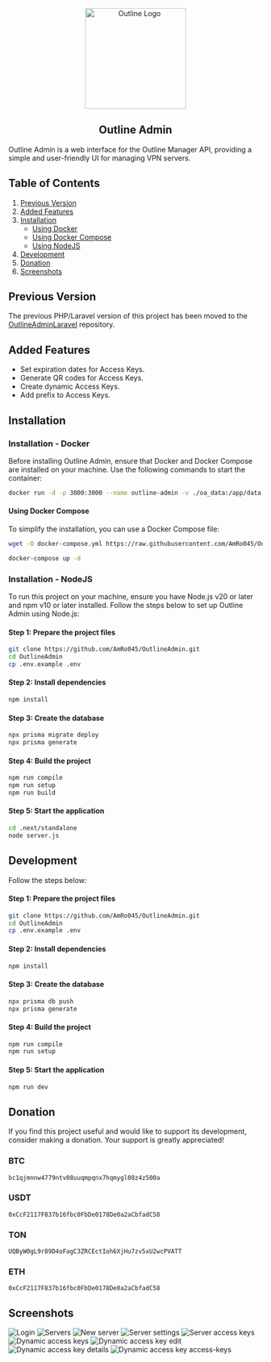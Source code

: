 <p align="center"> 
    <img src=".github/logo.svg" width="200" alt="Outline Logo"> 
</p>

<h2 align="center">Outline Admin</h2>

Outline Admin is a web interface for the Outline Manager API, providing a simple and user-friendly UI for managing VPN servers.


## Table of Contents

1. [Previous Version](#previous-version)
2. [Added Features](#added-features)
3. [Installation](#installation)
   - [Using Docker](#installation---docker)
   - [Using Docker Compose](#using-docker-compose)
   - [Using NodeJS](#installation---nodejs)
4. [Development](#development)
5. [Donation](#donation)
6. [Screenshots](#screenshots)

## Previous Version

The previous PHP/Laravel version of this project has been moved to the [OutlineAdminLaravel](https://github.com/AmRo045/OutlineAdminLaravel) repository.

## Added Features

- Set expiration dates for Access Keys.
- Generate QR codes for Access Keys.
- Create dynamic Access Keys.
- Add prefix to Access Keys.


## Installation

### Installation - Docker

Before installing Outline Admin, ensure that Docker and Docker Compose are installed on your machine. Use the following commands to start the container:


```bash
docker run -d -p 3000:3000 --name outline-admin -v ./oa_data:/app/data --restart unless-stopped amro045/outline-admin:latest
```

#### Using Docker Compose

To simplify the installation, you can use a Docker Compose file:

```bash
wget -O docker-compose.yml https://raw.githubusercontent.com/AmRo045/OutlineAdmin/main/docker-compose.yml
```

```bash
docker-compose up -d
```

### Installation - NodeJS

To run this project on your machine, ensure you have Node.js v20 or later and npm v10 or later installed.
Follow the steps below to set up Outline Admin using Node.js:

#### Step 1: Prepare the project files

```bash
git clone https://github.com/AmRo045/OutlineAdmin.git
cd OutlineAdmin
cp .env.example .env
```

#### Step 2: Install dependencies

```bash
npm install
```

#### Step 3: Create the database

```bash
npx prisma migrate deploy 
npx prisma generate
```

#### Step 4: Build the project

```bash
npm run compile
npm run setup 
npm run build
```

#### Step 5: Start the application

```bash
cd .next/standalone
node server.js
```

## Development

Follow the steps below:

#### Step 1: Prepare the project files

```bash
git clone https://github.com/AmRo045/OutlineAdmin.git
cd OutlineAdmin
cp .env.example .env
```

#### Step 2: Install dependencies

```bash
npm install
```

#### Step 3: Create the database

```bash
npx prisma db push
npx prisma generate
```

#### Step 4: Build the project

```bash
npm run compile
npm run setup
```

#### Step 5: Start the application

```bash
npm run dev
```

## Donation

If you find this project useful and would like to support its development, consider making a donation. Your support is greatly appreciated!

### BTC

```
bc1qjmnnw4779ntv08uuqmpqnx7hqmygl08z4z500a
```

### USDT

```
0xCcF2117F837b16fbc0FbDe0178De0a2aCbfadC58
```

### TON

```
UQByW0gL9r89D4oFagC3ZRCEctIoh6XjHu7zv5xU2wcPVATT
```

### ETH

```
0xCcF2117F837b16fbc0FbDe0178De0a2aCbfadC58
```

## Screenshots

![Login](/.github/screenshots/1-login.png)
![Servers](/.github/screenshots/2-servers.png)
![New server](/.github/screenshots/3-new-server.png)
![Server settings](/.github/screenshots/4-server-settings.png)
![Server access keys](/.github/screenshots/5-server-access-keys.png)
![Dynamic access keys](/.github/screenshots/6-dynamic-access-keys.png)
![Dynamic access key edit](/.github/screenshots/7-dynamic-access-key-edit.png)
![Dynamic access key details](/.github/screenshots/8-dynamic-access-key-details.png)
![Dynamic access key access-keys](/.github/screenshots/9-dynamic-access-key-access-keys.png)
